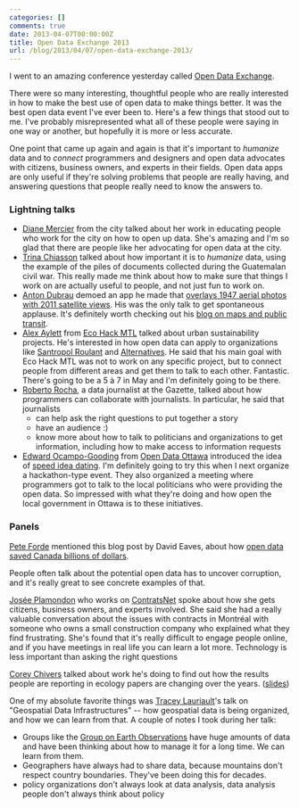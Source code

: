 ```yaml
---
categories: []
comments: true
date: 2013-04-07T00:00:00Z
title: Open Data Exchange 2013
url: /blog/2013/04/07/open-data-exchange-2013/
---
```


I went to an amazing conference yesterday called [Open Data Exchange](http://odx13.com).

There were so many interesting, thoughtful people who are really
interested in how to make the best use of open data to make things
better. It was the best open data event I've ever been to.
Here's a few things that stood out to me. I've probably misrepresented
what all of these people were saying in one way or another, but
hopefully it is more or less accurate.

One point that came up again and again is that it's important to
*humanize* data and to *connect* programmers and designers and open data
advocates with citizens, business owners, and experts in their fields.
Open data apps are only useful if they're solving problems that people
are really having, and answering questions that people really need to
know the answers to.
<!--more-->


### Lightning talks

* [Diane Mercier](http://dianemercier.com/) from the city talked about
  her work in educating people who work for the city on how to open up
  data. She's amazing and I'm so glad that there are people like her
  advocating for open data at the city.
* [Trina Chiasson](http://trina.ch/) talked about how important it is to
  *humanize* data, using the example of the piles of documents
  collected during the Guatemalan civil war. This really made me think
  about how to make sure that things I work on are actually useful to
  people, and not just fun to work on.
* [Anton Dubrau](http://cat-bus.com) demoed an app he made that
  [overlays 1947 aerial photos with 2011 satellite views](http://www.app.catbus.ca/1947satelliteview/app.html). His was
  the only talk to get spontaneous applause. It's definitely worth
  checking out his [blog on maps and public transit](http://cat-bus.com/).
* [Alex Aylett](http://www.openalex.ca/) from [Eco Hack MTL](http://www.ecohackmtl.org/) 
  talked about urban sustainability projects. He's interested in how open
  data can apply to organizations like [Santropol Roulant](http://santropolroulant.org/site/) and
  [Alternatives](http://www.alternatives.ca/en). He said that his main
  goal with Eco Hack MTL was not to work on any specific project, but to
  connect people from different areas and get them to talk to each
  other. Fantastic. There's going to be a 5 à 7 in May and I'm
  definitely going to be there.
* [Roberto Rocha](http://blogs.montrealgazette.com/author/robertogaz/),
  a data journalist at the Gazette, talked about how programmers can
  collaborate with journalists. In particular, he said that journalists
    * can help ask the right questions to put together a story
    * have an audience :)
    * know more about how to talk to politicians and organizations to
      get information, including how to make access to information
      requests
* [Edward Ocampo-Gooding](http://edwardog.net/) from [Open Data Ottawa](http://blog.opendataottawa.ca/)
  introduced the idea of [speed idea dating](http://www.quora.com/Shopify/We%E2%80%99re-planning-on-throwing-our-first-hack-a-thon-this-year-What-are-the-pros-cons-and-how-can-we-get-the-most-out-of-sponsoring-them). 
  I'm definitely going to try this when I next organize a hackathon-type
  event. They also organized a meeting where programmers got to talk to
  the local politicians who were providing the open data. So impressed
  with what they're doing and how open the local government in Ottawa is
  to these initiatives.

### Panels

[Pete Forde](http://peteforde.com/) mentioned this blog
post by David Eaves, about how [open data saved Canada billions of dollars](http://eaves.ca/2010/04/14/case-study-open-data-and-the-public-purse/).

People often talk about the potential open data has to uncover
corruption, and it's really great to see concrete examples of that.

[Josée Plamondon](http://joseeplamondon.com/) who works on
[ContratsNet](http://contratsnet.wordpress.com/) spoke about how she
gets citizens, business owners, and experts involved. She said she had a
really valuable conversation about the issues with contracts in Montréal
with someone who owns a small construction company who explained what
they find frustrating. She's found that it's really difficult to engage
people online, and if you have meetings in real life you can learn a lot
more. Technology is less important than asking the right questions


[Corey Chivers](http://bayesianbiologist.com/) talked about work he's
doing to find out how the results people are reporting in ecology papers
are changing over the years.
([slides](https://speakerdeck.com/cjbayesian/future-avenues-for-open-data))

One of my absolute favorite things was [Tracey Lauriault](http://datalibre.ca/)'s 
talk on "Geospatial Data Infrastructures" -- how geospatial data is
being organized, and how we can learn from that. A couple of notes I
took during her talk:

* Groups like the [Group on Earth Observations](http://www.earthobservations.org/about_geo.shtml) have
  huge amounts of data and have been thinking about how to manage it for
  a long time. We can learn from them.
* Geographers have always had to share data, because mountains don't
  respect country boundaries. They've been doing this for decades.
* policy organizations don't always look at data analysis, data analysis
  people don't always think about policy

